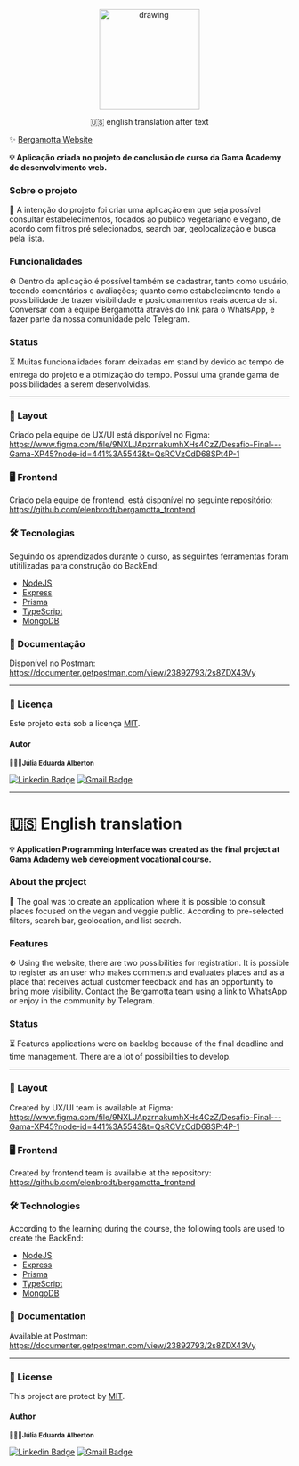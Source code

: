 <p align="center">

  <img src="https://user-images.githubusercontent.com/87083551/213706040-3d181441-1d02-4670-a320-0ba45d383cf4.png" alt="drawing" width="180"/>
  
  <p align="center">
 <a>🇺🇸 english translation after text</a> 
</p>
  
 ✨  [Bergamotta Website](https://bergamotta.vercel.app)


**💡 Aplicação criada no projeto de conclusão de curso da Gama Academy de desenvolvimento web.** 

### Sobre o projeto 
🍊 A intenção do projeto foi criar uma aplicação em que seja possível consultar estabelecimentos, focados ao público vegetariano e vegano, de acordo com filtros pré selecionados, search bar, geolocalização e busca pela lista. 

### Funcionalidades
⚙️ Dentro da aplicação é possível também se cadastrar, tanto como usuário, tecendo comentários e avaliações; quanto como estabelecimento tendo a possibilidade de trazer visibilidade e posicionamentos reais acerca de si. Conversar com a equipe Bergamotta através do link para o WhatsApp, e fazer parte da nossa comunidade pelo Telegram.

### Status
⏳ Muitas funcionalidades foram deixadas em stand by devido ao tempo de entrega do projeto e a otimização do tempo. Possui uma grande gama de possibilidades a serem desenvolvidas. 

---

### 🎨 Layout
Criado pela equipe de UX/UI está disponível no Figma: https://www.figma.com/file/9NXLJApzrnakumhXHs4CzZ/Desafio-Final---Gama-XP45?node-id=441%3A5543&t=QsRCVzCdD68SPt4P-1

### 🖥 Frontend
Criado pela equipe de frontend, está disponível no seguinte repositório: https://github.com/elenbrodt/bergamotta_frontend

### 🛠 Tecnologias

Seguindo os aprendizados durante o curso, as seguintes ferramentas foram utitilizadas para construção do BackEnd:

- [NodeJS](https://nodejs.org/en/)
- [Express](https://expressjs.com/)
- [Prisma](https://www.prisma.io)
- [TypeScript](https://www.typescriptlang.org)
- [MongoDB](https://www.mongodb.com)

### 📑 Documentação

Disponível no Postman: https://documenter.getpostman.com/view/23892793/2s8ZDX43Vy

---

### 📝 Licença

Este projeto está sob a licença [MIT](./LICENSE.md).


#### Autor
 <sub><b>👩🏻‍💻Júlia Eduarda Alberton</b></sub></a>
 
[![Linkedin Badge](https://img.shields.io/badge/-Júlia-blue?style=flat-square&logo=Linkedin&logoColor=white&link=https://www.linkedin.com/in/tgmarinho/)](https://www.linkedin.com/in/julia-eduarda-alberton-b75913212/) 
[![Gmail Badge](https://img.shields.io/badge/-juliaealberton@gmail.com-c14438?style=flat-square&logo=Gmail&logoColor=white&link=mailto:juliaealberton@gmail.com)](mailto:juliaealberton@gmail.com)

---



# 🇺🇸 English translation

**💡 Application Programming Interface was created as the final project at Gama Adademy web development vocational course.** 

### About the project
🍊 The goal was to create an application where it is possible to consult places focused on the vegan and veggie public. According to pre-selected filters, search bar, geolocation, and list search.

### Features
⚙️ Using the website, there are two possibilities for registration. It is possible to register as an user who makes comments and evaluates places and as a place that receives actual customer feedback and has an opportunity to bring more visibility. Contact the Bergamotta team using a link to WhatsApp or enjoy in the community by Telegram.

### Status
⏳ Features applications were on backlog because of the final deadline and time management. There are a lot of possibilities to develop.  

---

### 🎨 Layout
Created by UX/UI team is available at Figma: https://www.figma.com/file/9NXLJApzrnakumhXHs4CzZ/Desafio-Final---Gama-XP45?node-id=441%3A5543&t=QsRCVzCdD68SPt4P-1

### 🖥 Frontend
Created by frontend team is available at the repository: https://github.com/elenbrodt/bergamotta_frontend


### 🛠 Technologies

According to the learning during the course, the following tools are used to create the BackEnd:

- [NodeJS](https://nodejs.org/en/)
- [Express](https://expressjs.com/)
- [Prisma](https://www.prisma.io)
- [TypeScript](https://www.typescriptlang.org)
- [MongoDB](https://www.mongodb.com)

### 📑 Documentation


Available at Postman: https://documenter.getpostman.com/view/23892793/2s8ZDX43Vy

---
  
### 📝 License 

This project are protect by [MIT](./LICENSE.md).


#### Author
 <sub><b>👩🏻‍💻Júlia Eduarda Alberton</b></sub></a>
 
[![Linkedin Badge](https://img.shields.io/badge/-Júlia-blue?style=flat-square&logo=Linkedin&logoColor=white&link=https://www.linkedin.com/in/tgmarinho/)](https://www.linkedin.com/in/julia-eduarda-alberton-b75913212/) 
[![Gmail Badge](https://img.shields.io/badge/-juliaealberton@gmail.com-c14438?style=flat-square&logo=Gmail&logoColor=white&link=mailto:juliaealberton@gmail.com)](mailto:juliaealberton@gmail.com)

